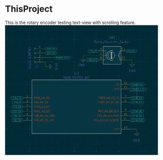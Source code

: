 # ThisProject
This is the rotary encoder testing text-view with scrolling feature.
![Circuit Diagram](https://raw.githubusercontent.com/AjayGautam1199/ThisProject/main/Fun%20Project/img/Circuit.png)
